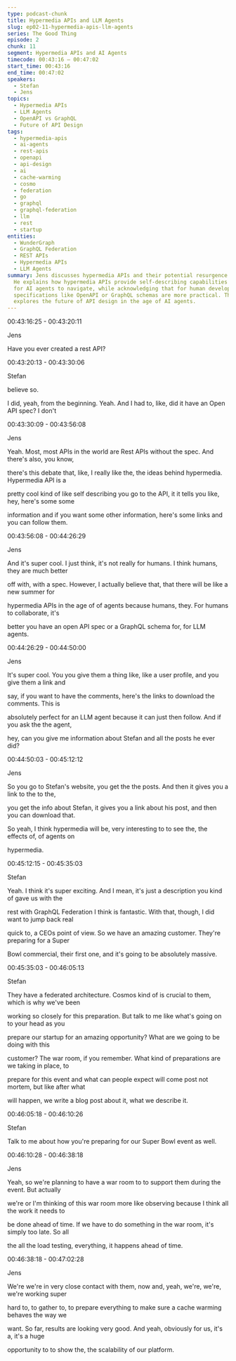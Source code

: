 ```yaml
---
type: podcast-chunk
title: Hypermedia APIs and LLM Agents
slug: ep02-11-hypermedia-apis-llm-agents
series: The Good Thing
episode: 2
chunk: 11
segment: Hypermedia APIs and AI Agents
timecode: 00:43:16 – 00:47:02
start_time: 00:43:16
end_time: 00:47:02
speakers:
  - Stefan
  - Jens
topics:
  - Hypermedia APIs
  - LLM Agents
  - OpenAPI vs GraphQL
  - Future of API Design
tags:
  - hypermedia-apis
  - ai-agents
  - rest-apis
  - openapi
  - api-design
  - ai
  - cache-warming
  - cosmo
  - federation
  - go
  - graphql
  - graphql-federation
  - llm
  - rest
  - startup
entities:
  - WunderGraph
  - GraphQL Federation
  - REST APIs
  - Hypermedia APIs
  - LLM Agents
summary: Jens discusses hypermedia APIs and their potential resurgence with LLM agents.
  He explains how hypermedia APIs provide self-describing capabilities that are perfect
  for AI agents to navigate, while acknowledging that for human developers, structured
  specifications like OpenAPI or GraphQL schemas are more practical. The conversation
  explores the future of API design in the age of AI agents.
---
```


00:43:16:25 - 00:43:20:11

Jens

Have you ever created a rest API?

00:43:20:13 - 00:43:30:06

Stefan

believe so.

I did, yeah, from the beginning. Yeah. And I had to, like, did it have an Open API spec? I don't

00:43:30:09 - 00:43:56:08

Jens

Yeah. Most, most APIs in the world are Rest APIs without the spec. And there's also, you know,

there's this debate that, like, I really like the, the ideas behind hypermedia. Hypermedia API is a

pretty cool kind of like self describing you go to the API, it it tells you like, hey, here's some some

information and if you want some other information, here's some links and you can follow them.

00:43:56:08 - 00:44:26:29

Jens

And it's super cool. I just think, it's not really for humans. I think humans, they are much better

off with, with a spec. However, I actually believe that, that there will be like a new summer for

hypermedia APIs in the age of of agents because humans, they. For humans to collaborate, it's

better you have an open API spec or a GraphQL schema for, for LLM agents.

00:44:26:29 - 00:44:50:00

Jens

It's super cool. You you give them a thing like, like a user profile, and you give them a link and

say, if you want to have the comments, here's the links to download the comments. This is

absolutely perfect for an LLM agent because it can just then follow. And if you ask the the agent,

hey, can you give me information about Stefan and all the posts he ever did?

00:44:50:03 - 00:45:12:12

Jens

So you go to Stefan's website, you get the the posts. And then it gives you a link to the to the,

you get the info about Stefan, it gives you a link about his post, and then you can download that.

So yeah, I think hypermedia will be, very interesting to to see the, the effects of, of agents on

hypermedia.

00:45:12:15 - 00:45:35:03

Stefan

Yeah. I think it's super exciting. And I mean, it's just a description you kind of gave us with the

rest with GraphQL Federation I think is fantastic. With that, though, I did want to jump back real

quick to, a CEOs point of view. So we have an amazing customer. They're preparing for a Super

Bowl commercial, their first one, and it's going to be absolutely massive.

00:45:35:03 - 00:46:05:13

Stefan

They have a federated architecture. Cosmos kind of is crucial to them, which is why we've been

working so closely for this preparation. But talk to me like what's going on to your head as you

prepare our startup for an amazing opportunity? What are we going to be doing with this

customer? The war room, if you remember. What kind of preparations are we taking in place, to

prepare for this event and what can people expect will come post not mortem, but like after what

will happen, we write a blog post about it, what we describe it.

00:46:05:18 - 00:46:10:26

Stefan

Talk to me about how you're preparing for our Super Bowl event as well.

00:46:10:28 - 00:46:38:18

Jens

Yeah, so we're planning to have a war room to to support them during the event. But actually

we're or I'm thinking of this war room more like observing because I think all the work it needs to

be done ahead of time. If we have to do something in the war room, it's simply too late. So all

the all the load testing, everything, it happens ahead of time.

00:46:38:18 - 00:47:02:28

Jens

We're we're in very close contact with them, now and, yeah, we're, we're, we're working super

hard to, to gather to, to prepare everything to make sure a cache warming behaves the way we

want. So far, results are looking very good. And yeah, obviously for us, it's a, it's a huge

opportunity to to show the, the scalability of our platform. 